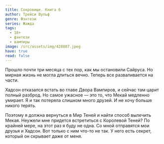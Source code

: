```yaml
---
title: Сокровище. Книга 6
author: Трейси Вульф
genre: Фэнтези
series: Жажда
tags:
  - 18+
  - фэнтези
  - вампиры
image: /src/assets/img/428887.jpeg
have: true
read: false
---
```

Прошло почти три месяца с тех пор, как мы остановили Сайруса. Но мирная жизнь не могла длиться вечно. Теперь все разваливается на части.

Хадсон отказался встать во главе Двора Вампиров, и сейчас там царит полный разброд. Но самое ужасное — это то, что Мекай медленно умирает. Я и так потеряла слишком много друзей. И не хочу больше никого терять.

Поэтому я должна вернуться в Мир Теней и найти способ вылечить Мекая. Неужели мне придется встретиться с Королевой Теней? По крайней мере, на этот раз я буду не одна. Со мной отправятся мои друзья и Хадсон. Вот только с ним что-то не так. У него есть секрет, который он скрывает даже от меня.
